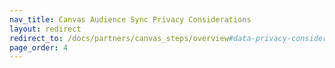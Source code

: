 ```yaml
---
nav_title: Canvas Audience Sync Privacy Considerations
layout: redirect
redirect_to: /docs/partners/canvas_steps/overview#data-privacy-considerations
page_order: 4
---
```

